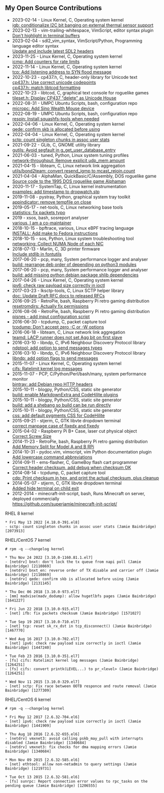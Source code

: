 ## My Open Source Contributions

*   2023-02-14 - Linux Kernel, C, Operating system kernel  
    [igb: conditionalize I2C bit banging on external thermal sensor support](https://git.kernel.org/pub/scm/linux/kernel/git/netdev/net.git/commit/?id=5d54cb1767e0)
*   2023-02-13 -  vim-trailing-whitespace, VimScript, editor syntax plugin  
    [Don't highlight in terminal buffers](https://github.com/bronson/vim-trailing-whitespace/commit/08bdb05c3d8e1cf52db53ba386be56ee7953e451)
*   2023-02-04 - sdl2_vim_syntax, VimScript/Python, Programming language editor syntax  
    [Update and include latest SDL2 headers](https://github.com/keltar/sdl2_vim_syntax/pull/1)
*   2023-11-25 - Linux Kernel, C, Operating system kernel  
    [icmp: Add counters for rate limits](https://git.kernel.org/pub/scm/linux/kernel/git/netdev/net-next.git/commit/?id=d0941130c935)
*   2022-11-14 - Linux Kernel, C, Operating system kernel  
    [tcp: Add listening address to SYN flood message](https://git.kernel.org/netdev/net-next/c/d9282e48c608)
*   2022-10-23 - cp437.h, C, header-only library for Unicode text  
    [cp437.h: Use correct unicode codepoints](https://github.com/Journeyman-dev/cp437.h/commit/42fab17f8b9806e0c2da2f62076b84951282ca0c)  
    [cp437.h: match libtcod formatting](https://github.com/Journeyman-dev/cp437.h/commit/f26df47ff5bf7af6c8bff6230b4ed95b5bc85967)
*   2022-10-23 - libtcod, C, graphical text console for roguelike games  
    [tileset.h: Display CP437 "delete" as Unicode House](https://github.com/libtcod/libtcod/commit/33384208e57691d7b8e5975979bd6b3a7f716087)
*   2022-08-31 - UMPC Ubuntu Scripts, bash, configuration repo  
    [micropc: Add Sino Wealth Mouse device](https://github.com/wimpysworld/umpc-ubuntu/commit/4e6ed337cdbbd054a48bcdadfdbb94a83acb93f1)
*   2022-08-19 - UMPC Ubuntu Scripts, bash, configuration repo  
    [respin: Install squashfs-tools when needed](https://github.com/wimpysworld/umpc-ubuntu/commit/ca4c945217b45136b63264e1629af5b2b5f08373)
*   2022-04-06 - Linux Kernel, C, Operating system kernel  
    [qede: confirm skb is allocated before using](https://git.kernel.org/pub/scm/linux/kernel/git/netdev/net.git/commit/?id=4e910dbe3650)
*   2022-04-04 - Linux Kernel, C, Operating system kernel  
    [sctp: count singleton chunks in assoc user stats](https://git.kernel.org/pub/scm/linux/kernel/git/netdev/net.git/commit/?id=e3d37210df5c)
*   2021-09-22 - GLib, C, GNOME utility library  
    [gutils: Avoid segfault in g_get_user_database_entry](https://gitlab.gnome.org/GNOME/glib/-/commit/bb40105fe95b5d95e31715ddb210380d381a1e26)
*   2021-06-03 - tuned, Python, Linux system tuning profiles  
    [network-throughput: Remove explicit udp_mem amount](https://github.com/redhat-performance/tuned/commit/89eef3760dff87201563aa523dd07ee9d4a50926)
*   2021-04-15 - libteam, C, Linux network link aggregation  
    [utils/bond2team: convert resend_igmp to mcast_rejoin.count](https://lists.fedorahosted.org/archives/list/libteam@lists.fedorahosted.org/message/5GCI7UJI325NQZLC4PCZZABAOBBLVAPN/)
*   2021-04-04 - AlphaMan, QuickBasic/C/Assembly, DOS roguelike game  
    [Source code to the 1995 DOS roguelike game Alphaman](https://github.com/superjamie/alphaman-src)
*   2020-11-17 - SystemTap, C, Linux kernel instrumentation  
    [examples: add timestamp to dropwatch.stp](https://sourceware.org/git/?p=systemtap.git;a=commit;h=c77a9824dc8397973ed4498ce6a8c4e85f15556f)
*   2019-11-08 - pystray, Python, graphical system tray toolkit  
    [appindicator: remove tempfile on close](https://github.com/moses-palmer/pystray/commit/f6babe2f2b4790ab9dfcaabfe9d5ae22c49e0cf8)
*   2019-05-17 - net-tools, C, Linux networking base tools  
    [statistics: fix packets typo](https://sourceforge.net/p/net-tools/code/ci/bc3d7dc9bd7741527dddfa4d1c1dec89a2b60512/)
*   2019 - xsos, bash, sosreport analyser  
    [various, I am a co-maintainer](https://github.com/ryran/xsos/commits/master)
*   2018-10-15 - bpftrace, various, Linux eBPF tracing language  
    [INSTALL: Add make to Fedora instructions](https://github.com/iovisor/bpftrace/commit/04df8d47c360d72342ad23a1cd0e676c1e38b89f)
*   2018-10-15 - sos, Python, Linux system troubleshooting tool  
    [networking: Collect NUMA Node of each NIC](https://github.com/sosreport/sos/commit/516d97bbfcd58d665dffff0e02a15b15249dd530)
*   2018-07-13 - Marlin, C, 3D printer firmware  
    [Include stdlib in fontutils](https://github.com/MarlinFirmware/Marlin/commit/8c57cadbe747f9c422025c212aca8da3e22fe821)
*   2017-06-20 - pcp, many, System performance logger and analyser  
    [build: rearrange deb order of depending on python3 modules](https://github.com/performancecopilot/pcp/commit/8fb18a389d51a5832cafdb24374642320ff27d96)
*   2017-06-20 - pcp, many, System performance logger and analyser  
    [build: add missing python debian package shlib dependencies](https://github.com/performancecopilot/pcp/commit/be39423ad9273292d1f72b911a09d2fb2484e30e)
*   2017-04-26 - Linux Kernel, C, Operating system kernel  
    [ipv6: check raw payload size correctly in ioctl](https://git.kernel.org/pub/scm/linux/kernel/git/torvalds/linux.git/commit/?id=105f5528b9bbaa08b526d3405a5bcd2ff0c953c8)
*   2017-03-23 - lksctp-tools, C, Linux SCTP helper library  
    [doc: Update Draft RFC docs to released RFCs](https://github.com/sctp/lksctp-tools/commit/0faa8fbf7074a0241a1ebf8223b78e701a4ea847)
*   2016-09-25 - RetroPie, bash, Raspberry Pi retro gaming distribution  
    [resetromdirs: Actually fix permissions](https://github.com/RetroPie/RetroPie-Setup/commit/0dddc018d7ccd283204eaa17581162a8a9571926)
*   2016-08-06 - RetroPie, bash, Raspberry Pi retro gaming distribution  
    [pisnes - add input configuration script](https://github.com/RetroPie/RetroPie-Setup/commit/1a758b74035d15b37b735e173c0d1a4781a16d06)
*   2016-06-30 - tcpdump, C, packet capture tool  
    [tcpdump: Don't accept zero -C or -W options](https://github.com/the-tcpdump-group/tcpdump/commit/68a0f9980d04dc89b2fb29e5b721ad7606d9733b)
*   2016-06-18 - libteam, C, Linux network link aggregation  
    [teamd: LACP runner does not set Agg bit on first slave](https://github.com/jpirko/libteam/commit/14684953b1e50a9359d2cc38c5e35d5c36796ac8)
*   2016-03-10 - libndp, C, IPv6 Neighbour Discovery Protocol library  
    [ndptool: add option to send messages types](https://github.com/jpirko/libndp/commit/8bd97d7548236a29deeca27c94feb94a1cc71149)
*   2016-03-10 - libndp, C, IPv6 Neighbour Discovery Protocol library  
    [libndp: add option flags to send messages](https://github.com/jpirko/libndp/commit/cb1ab5fc8b993f23924385ebee42d52ff45e4e8a)
*   2015-11-07 - Linux Kernel, C, Operating system kernel  
    [cifs: Ratelimit kernel log messages](https://git.kernel.org/pub/scm/linux/kernel/git/torvalds/linux.git/commit/?id=ec7147a99e33a9e4abad6fc6e1b40d15df045d53)
*   2015-11-07 - PCP, C/Python/Perl/bash/many, system performance monitor  
    [bintray: add Debian repo HTTP headers](https://github.com/performancecopilot/pcp/commit/ee3f79c2125d8d179dcc6c3d20e575e42fbc5ccb)
*   2015-10-11 - blogpy, Python/CSS, static site generator  
    [build: enable MarkdownExtra and CodeHilite plugins](https://github.com/travisred/blogpy/commit/ff761853dc517cd188219782305bbf86f3872ddb)
*   2015-10-11 - blogpy, Python/CSS, static site generator  
    [build: add a shebang so build can be run directly](https://github.com/travisred/blogpy/commit/c2a152ae44c3a16f6247e2ce098043242dbc8da2)
*   2015-10-11 - blogpy, Python/CSS, static site generator  
    [css: add default pygments CSS for CodeHilite](https://github.com/travisred/blogpy/commit/66c6c5a56ef281f2f656b57f56fc33b86f08083d)
*   2015-09-21 - stjerm, C, GTK libvte dropdown terminal  
    [correct manpage case of fixedx and fixedy](https://github.com/stjerm/stjerm/commit/e58ae011dc2a0e04716eab5bdc3604f03059d168)
*   2015-04-02 - Raspberry Pi B+ Case, laser cut physical object  
    [Correct Screw Size](https://github.com/diy-electronics/raspberrypi-b-plus-case/commit/643951d2413ed16b7ef27abf016a8612e297d84d)
*   2014-11-23 - RetroPie, bash, Raspberry Pi retro gaming distribution  
    [Add Memory Split for Model A and B RPi](https://github.com/RetroPie/RetroPie-Setup/commit/8fbbcf11e90397b9e35a3429973ea86fd566102f)
*   2014-10-31 - pydoc.vim, vimscript, vim Python documentation plugin  
    [Add lowercase command abbreviations](https://github.com/fs111/pydoc.vim/commit/b522912d32f81f421b7e713698869c10b588530a)
*   2014-09-11 - ems-flasher, C, GameBoy flash cart programmer  
    [Correct header checksum, add debug when checksum OK](https://github.com/gheja/ems-flasher/commit/8a1141b7e07804e2b6d9ae77962b02f3bf222215)
*   2014-08-14 - tcpdump, C, packet capture tool  
    [cdp: Print checksum in hex, and print the actual checksum, plus cleanup](https://github.com/the-tcpdump-group/tcpdump/commit/24007a9a1249ed8733ff0039812ba92544a38bbe)
*   2014-05-07 - stjerm, C, GTK libvte dropdown terminal  
    [Added hide terminal on child exit](https://github.com/stjerm/stjerm/commit/dff865795e8cf223eca9eb87c8a7c1e33e9a543c)
*   2012-2014 - minecraft-init-script, bash, Runs Minecraft on server, deployed commercially  
    <https://github.com/superjamie/minecraft-init-script/>

RHEL 8 kernel

~~~
* Fri May 13 2022 [4.18.0-391.el8]
- sctp: count singleton chunks in assoc user stats (Jamie Bainbridge) [2073913]
~~~

RHEL/CentOS 7 kernel

~~~
# rpm -q --changelog kernel

* Thu Nov 24 2022 [3.10.0-1160.81.1.el7]
- [netdrv] bnxt: don't lock the tx queue from napi poll (Jamie Bainbridge) [2110869]
- [netdrv] bnxt_en: reverse order of TX disable and carrier off (Jamie Bainbridge) [2110869]
- [netdrv] qede: confirm skb is allocated before using (Jamie Bainbridge) [2131145]

* Thu Dec 06 2018 [3.10.0-973.el7]
- [mm] madvise(madv_dodump): allow hugetlbfs pages (Jamie Bainbridge) [1641227]

* Fri Jun 22 2018 [3.10.0-915.el7]
- [net] ifb: fix packets checksum (Jamie Bainbridge) [1571027]

* Tue Sep 19 2017 [3.10.0-710.el7]
- [net] tcp: reset sk_rx_dst in tcp_disconnect() (Jamie Bainbridge) [1467770]

* Wed Aug 16 2017 [3.10.0-702.el7]
- [net] ipv6: check raw payload size correctly in ioctl (Jamie Bainbridge) [1447240]

* Tue Feb 23 2016 [3.10.0-351.el7]
- [fs] cifs: Ratelimit kernel log messages (Jamie Bainbridge) [1264251]
- [fs] cifs: convert printk(LEVEL...) to pr_<level> (Jamie Bainbridge) [1264251]

* Wed Nov 11 2015 [3.10.0-329.el7]
- [net] sctp: Fix race between OOTB responce and route removal (Jamie Bainbridge) [1277309]
~~~

RHEL/CentOS 6 kernel

~~~
# rpm -q --changelog kernel

* Fri May 12 2017 [2.6.32-704.el6]
- [net] ipv6: check raw payload size correctly in ioctl (Jamie Bainbridge) [1441909]

* Thu Aug 18 2016 [2.6.32-655.el6]
- [netdrv] vmxnet3: avoid calling pskb_may_pull with interrupts disabled (Jamie Bainbridge) [1340684]
- [netdrv] vmxnet3: fix checks for dma mapping errors (Jamie Bainbridge) [1340684]

* Mon Nov 09 2015 [2.6.32-585.el6]
- [net] ethtool: allow non-netadmin to query settings (Jamie Bainbridge) [1219731]

* Tue Oct 13 2015 [2.6.32-581.el6]
- [fs] sunrpc: Report connection error values to rpc_tasks on the pending queue (Jamie Bainbridge) [1206555]
~~~

